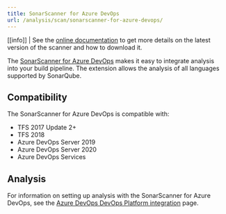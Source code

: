 ```yaml
---
title: SonarScanner for Azure DevOps
url: /analysis/scan/sonarscanner-for-azure-devops/
---
```


<!-- static -->
<update-center updatecenterkey="scannerazure"></update-center>
<!-- /static -->
<!-- embedded -->
[[info]]
| See the [online documentation](https://redirect.sonarsource.com/doc/download-scanner-azure.html) to get more details on the latest version of the scanner and how to download it.
<!-- /embedded -->

The [SonarScanner for Azure DevOps](https://marketplace.visualstudio.com/items?itemName=SonarSource.sonarqube) makes it easy to integrate analysis into your build pipeline. The extension allows the analysis of all languages supported by SonarQube.

## Compatibility
The SonarScanner for Azure DevOps is compatible with:
* TFS 2017 Update 2+
* TFS 2018
* Azure DevOps Server 2019
* Azure DevOps Server 2020
* Azure DevOps Services

## Analysis
For information on setting up analysis with the SonarScanner for Azure DevOps, see the [Azure DevOps DevOps Platform integration](/analysis/azuredevops-integration/) page.
